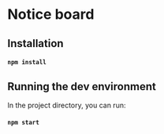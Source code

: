 # Notice board

## Installation

#### `npm install`

## Running the dev environment

In the project directory, you can run:

#### `npm start`
